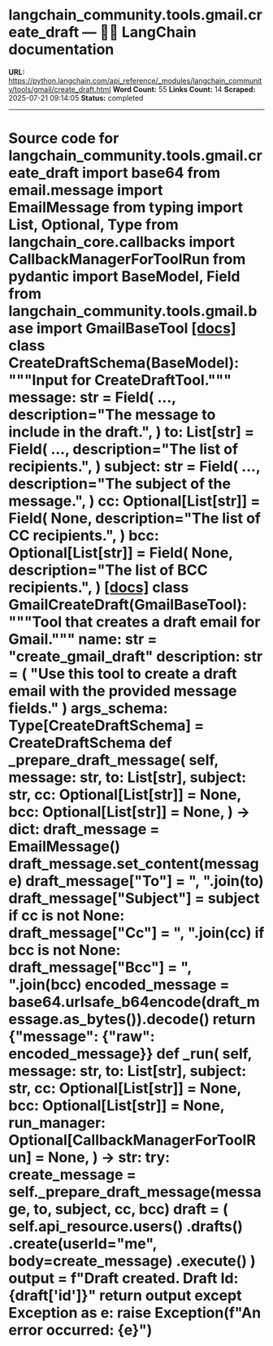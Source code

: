 # langchain_community.tools.gmail.create_draft — 🦜🔗 LangChain  documentation

**URL:** https://python.langchain.com/api_reference/_modules/langchain_community/tools/gmail/create_draft.html
**Word Count:** 55
**Links Count:** 14
**Scraped:** 2025-07-21 09:14:05
**Status:** completed

---

# Source code for langchain\_community.tools.gmail.create\_draft               import base64     from email.message import EmailMessage     from typing import List, Optional, Type          from langchain_core.callbacks import CallbackManagerForToolRun     from pydantic import BaseModel, Field          from langchain_community.tools.gmail.base import GmailBaseTool                              [[docs]](https://python.langchain.com/api_reference/community/tools/langchain_community.tools.gmail.create_draft.CreateDraftSchema.html#langchain_community.tools.gmail.create_draft.CreateDraftSchema)     class CreateDraftSchema(BaseModel):         """Input for CreateDraftTool."""              message: str = Field(             ...,             description="The message to include in the draft.",         )         to: List[str] = Field(             ...,             description="The list of recipients.",         )         subject: str = Field(             ...,             description="The subject of the message.",         )         cc: Optional[List[str]] = Field(             None,             description="The list of CC recipients.",         )         bcc: Optional[List[str]] = Field(             None,             description="The list of BCC recipients.",         )                                             [[docs]](https://python.langchain.com/api_reference/community/tools/langchain_community.tools.gmail.create_draft.GmailCreateDraft.html#langchain_community.tools.gmail.create_draft.GmailCreateDraft)     class GmailCreateDraft(GmailBaseTool):         """Tool that creates a draft email for Gmail."""              name: str = "create_gmail_draft"         description: str = (             "Use this tool to create a draft email with the provided message fields."         )         args_schema: Type[CreateDraftSchema] = CreateDraftSchema              def _prepare_draft_message(             self,             message: str,             to: List[str],             subject: str,             cc: Optional[List[str]] = None,             bcc: Optional[List[str]] = None,         ) -> dict:             draft_message = EmailMessage()             draft_message.set_content(message)                  draft_message["To"] = ", ".join(to)             draft_message["Subject"] = subject             if cc is not None:                 draft_message["Cc"] = ", ".join(cc)                  if bcc is not None:                 draft_message["Bcc"] = ", ".join(bcc)                  encoded_message = base64.urlsafe_b64encode(draft_message.as_bytes()).decode()             return {"message": {"raw": encoded_message}}              def _run(             self,             message: str,             to: List[str],             subject: str,             cc: Optional[List[str]] = None,             bcc: Optional[List[str]] = None,             run_manager: Optional[CallbackManagerForToolRun] = None,         ) -> str:             try:                 create_message = self._prepare_draft_message(message, to, subject, cc, bcc)                 draft = (                     self.api_resource.users()                     .drafts()                     .create(userId="me", body=create_message)                     .execute()                 )                 output = f"Draft created. Draft Id: {draft['id']}"                 return output             except Exception as e:                 raise Exception(f"An error occurred: {e}")